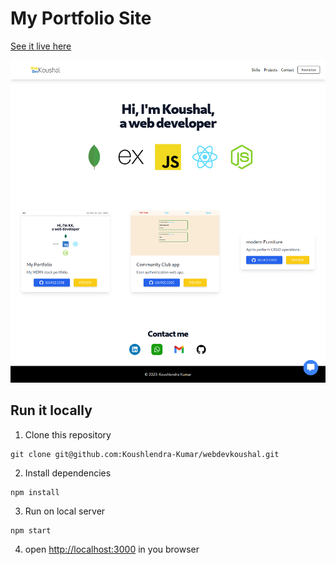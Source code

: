 # My Portfolio Site
[See it live here](https://koushlendra-kumar.github.io/webdevkoushal/)

<p align="center">
    <img src='./public/screenshot.png' alt='Web page preview' width='600' />
</p>


## Run it locally

1. Clone this repository
```
git clone git@github.com:Koushlendra-Kumar/webdevkoushal.git
```
2. Install dependencies 
```
npm install
```
3. Run on local server
```
npm start
```
4. open [http://localhost:3000](http://localhost:3000) in you browser